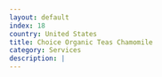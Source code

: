 ```yaml
---
layout: default
index: 18
country: United States
title: Choice Organic Teas Chamomile
category: Services
description: |
---
```

